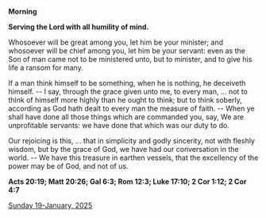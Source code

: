 **Morning**

**Serving the Lord with all humility of mind.**
 
Whosoever will be great among you, let him be your minister; and whosoever will be chief among you, let him be your servant: even as the Son of man came not to be ministered unto, but to minister, and to give his life a ransom for many.
 
If a man think himself to be something, when he is nothing, he deceiveth himself. -- I say, through the grace given unto me, to every man, ... not to think of himself more highly than he ought to think; but to think soberly, according as God hath dealt to every man the measure of faith. -- When ye shall have done all those things which are commanded you, say, We are unprofitable servants: we have done that which was our duty to do.
 
Our rejoicing is this, ... that in simplicity and godly sincerity, not with fleshly wisdom, but by the grace of God, we have had our conversation in the world. -- We have this treasure in earthen vessels, that the excellency of the power may be of God, and not of us.  

**Acts 20:19; Matt 20:26; Gal 6:3; Rom 12:3; Luke 17:10; 2 Cor 1:12; 2 Cor 4:7**

[Sunday 19-January, 2025](https://t.me/daily_light)
